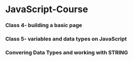 # JavaScript-Course

### Class 4- building a basic page
### Class 5- variables and data types on JavaScript
### Convering Data Types and working with STRING

